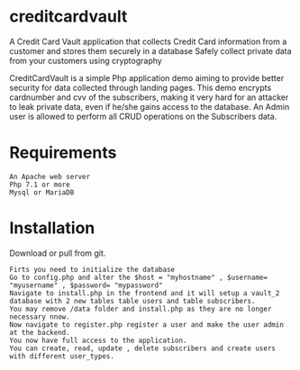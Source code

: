 # creditcardvault
A Credit Card Vault application that collects Credit Card information from a customer and stores them securely in a database
Safely collect private data from your customers using cryptography

CreditCardVault is a simple Php application demo aiming to provide better security for data collected through landing pages. This demo encrypts cardnumber and cvv of the subscribers, making it very hard for an attacker to leak private data, even if he/she gains access to the database. An Admin user is allowed to perform all CRUD operations on the Subscribers data.
 
# Requirements

    An Apache web server
    Php 7.1 or more
    Mysql or MariaDB

# Installation

Download or pull from git.

    Firts you need to initialize the database
    Go to config.php and alter the $host = "myhostname" , $username= "myusername" , $password= "mypassword"
    Navigate to install.php in the frontend and it will setup a vault_2 database with 2 new tables table users and table subscribers.
    You may remove /data folder and install.php as they are no longer necessary nnow.
    Now navigate to register.php register a user and make the user admin at the backend.
    You now have full access to the application. 
    You can create, read, update , delete subscribers and create users with different user_types.
    



